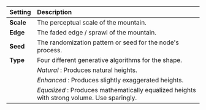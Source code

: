 | Setting   | Description                                                                                |
| :-------- | :----------------------------------------------------------------------------------------- |
| **Scale** | The perceptual scale of the mountain.                                                      |
| **Edge**  | The faded edge / sprawl of the mountain.                                                   |
| **Seed**  | The randomization pattern or seed for the node's process.                                  |
| **Type**  | Four different generative algorithms for the shape.                                        |
|           | *Natural* : Produces natural heights.                                                      |
|           | *Enhanced* : Produces slightly exaggerated heights.                                        |
|           | *Equalized* : Produces mathematically equalized heights with strong volume. Use sparingly. |
